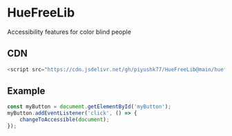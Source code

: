 # HueFreeLib
Accessibility features for color blind people

## CDN
```JavaScript
<script src="https://cdn.jsdelivr.net/gh/piyushk77/HueFreeLib@main/huefree.js"></script>
```

## Example
```JavaScript
const myButton = document.getElementById('myButton');
myButton.addEventListener('click', () => {
    changeToAccessible(document); 
});
```
